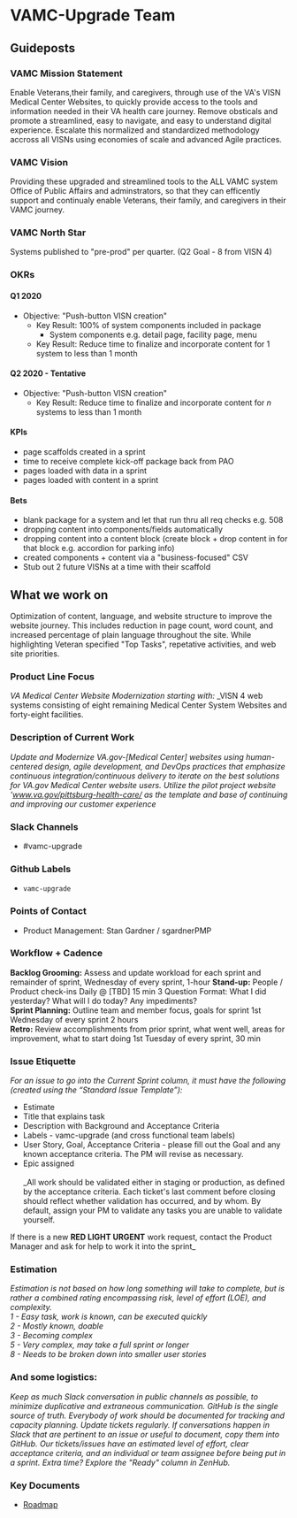 # VAMC-Upgrade Team

## Guideposts
### VAMC Mission Statement
Enable Veterans,their family, and caregivers, through use of the VA's VISN Medical Center Websites, to quickly provide access to the tools and information needed in their VA health care journey.  Remove obsticals and promote a streamlined, easy to navigate, and easy to understand digital experience.  Escalate this normalized and standardized methodology accross all VISNs using economies of scale and advanced Agile practices. 

### VAMC Vision
Providing these upgraded and streamlined tools to the ALL VAMC system Office of Public Affairs and adminstrators, so that they can efficently support and continualy enable Veterans, their family, and caregivers in their VAMC journey. 

### VAMC North Star
Systems published to "pre-prod" per quarter. (Q2 Goal - 8 from VISN 4)

### OKRs 

#### Q1 2020
- Objective: "Push-button VISN creation"
  - Key Result: 100% of system components included in package
    - System components e.g. detail page, facility page, menu
  - Key Result: Reduce time to finalize and incorporate content for 1 system to less than 1 month
  
#### Q2 2020 - Tentative 
- Objective: "Push-button VISN creation"
  - Key Result: Reduce time to finalize and incorporate content for *n* systems to less than 1 month
  
#### KPIs
- page scaffolds created in a sprint
- time to receive complete kick-off package back from PAO
- pages loaded with data in a sprint 
- pages loaded with content in a sprint

#### Bets
- blank package for a system and let that run thru all req checks e.g. 508
- dropping content into components/fields automatically 
- dropping content into a content block (create block + drop content in for that block e.g. accordion for parking info)
- created components + content via a "business-focused" CSV  
- Stub out 2 future VISNs at a time with their scaffold


## What we work on
Optimization of content, language, and website structure to improve the website journey.  This includes reduction in page count, word count, and increased percentage of plain language throughout the site. While highlighting Veteran specified "Top Tasks", repetative activities, and web site priorities.

### Product Line Focus
_VA Medical Center Website Modernization starting with:_
_VISN 4 web systems consisting of eight remaining Medical Center System Websites and forty-eight facilities.

### Description of Current Work
_Update and Modernize VA.gov-[Medical Center] websites using human-centered design, agile development, and DevOps practices that emphasize continuous integration/continuous delivery to iterate on the best solutions for VA.gov Medical Center website users. Utilize the pilot project website 'www.va.gov/pittsburg-health-care/ as the template and base of continuing and improving our customer experience_

### Slack Channels
- #vamc-upgrade

### Github Labels
- `vamc-upgrade`

### Points of Contact 
- Product Management: Stan Gardner / sgardnerPMP

### Workflow + Cadence
<b>Backlog Grooming:</b> Assess and update workload for each sprint and remainder of sprint, Wednesday of every sprint, 1-hour
<b>Stand-up:</b> People / Product check-ins Daily @ [TBD] 15 min 3 Question Format: What I did yesterday? What will I do today? Any impediments?<br>
<b>Sprint Planning:</b> Outline team and member focus, goals for sprint 1st Wednesday of every sprint 2 hours<br>
<b> Retro:</b> Review accomplishments from prior sprint, what went well, areas for improvement, what to start doing 1st Tuesday of every sprint, 30 min <br>

### Issue Etiquette

_For an issue to go into the Current Sprint column, it must have the following (created using the “Standard Issue Template”):_<br>
  - Estimate<br>
  - Title that explains task<br>
  - Description with Background and Acceptance Criteria<br>
  - Labels - vamc-upgrade (and cross functional team labels)<br>
  - User Story, Goal, Acceptance Criteria - please fill out the Goal and any known acceptance criteria. The PM will revise as necessary.<br>
  -	Epic assigned<br><br>
_All work should be validated either in staging or production, as defined by the acceptance criteria. Each ticket's last comment before closing should reflect whether validation has occurred, and by whom. By default, assign your PM to validate any tasks you are unable to validate yourself.

If there is a new <b>RED LIGHT URGENT</b> work request, contact the Product Manager and ask for help to work it into the sprint_

### Estimation
_Estimation is not based on how long something will take to complete, but is rather a combined rating encompassing risk, level of effort (LOE), and complexity.<br>
1 - Easy task, work is known, can be executed quickly<br>
2 - Mostly known, doable<br>
3 - Becoming complex<br>
5 - Very complex, may take a full sprint or longer<br>
8 - Needs to be broken down into smaller user stories_<br>

### And some logistics:
_Keep as much Slack conversation in public channels as possible, to minimize duplicative and extraneous communication. GitHub is the single source of truth. Everybody of work should be documented for tracking and capacity planning. Update tickets regularly. If conversations happen in Slack that are pertinent to an issue or useful to document, copy them into GitHub. Our tickets/issues have an estimated level of effort, clear acceptance criteria, and an individual or team assignee before being put in a sprint. Extra time? Explore the "Ready" column in ZenHub._

### Key Documents

- [Roadmap](https://github.com/department-of-veterans-affairs/va.gov-team/blob/master/teams/vsa/teams/vamc/vamc-roadmap_Q4_2019.png)

